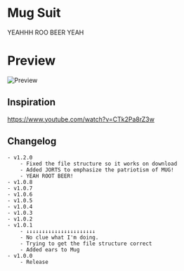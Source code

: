 # Mug Suit

YEAHHH ROO BEER YEAH 

# Preview
![Preview](https://imgur.com/kX8i680)

## Inspiration
https://www.youtube.com/watch?v=CTk2Pa8rZ3w

## Changelog
	- v1.2.0
		- Fixed the file structure so it works on download
        - Added JORTS to emphasize the patriotism of MUG!
        - YEAH ROOT BEER!
    - v1.0.8
    - v1.0.7
    - v1.0.6
    - v1.0.5
    - v1.0.4
	- v1.0.3
	- v1.0.2
	- v1.0.1
		- ↓↓↓↓↓↓↓↓↓↓↓↓↓↓↓↓↓↓↓↓↓↓
        - No clue what I'm doing.
        - Trying to get the file structure correct
        - Added ears to Mug
	- v1.0.0
		- Release